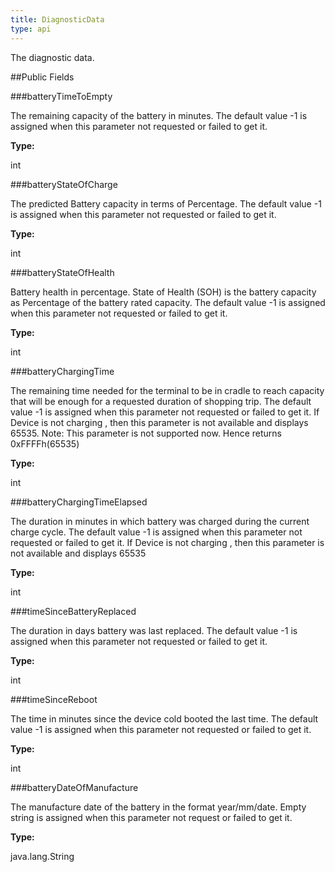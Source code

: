 ```yaml
---
title: DiagnosticData
type: api
---
```



The diagnostic data.

##Public Fields

###batteryTimeToEmpty

The remaining capacity of the battery in minutes. 
 The default value -1 is assigned when this parameter not requested or failed to get it.

**Type:**

int

###batteryStateOfCharge

The predicted Battery capacity in terms of Percentage. 
  The default value -1 is assigned when this parameter not requested or failed to get it.

**Type:**

int

###batteryStateOfHealth

Battery health in percentage.
  State of Health (SOH) is the battery capacity as Percentage of the battery rated capacity.
  The default value -1 is assigned when this parameter not requested or failed to get it.

**Type:**

int

###batteryChargingTime

The remaining time needed for the terminal to be in cradle to reach capacity that will be enough
  for a requested duration of shopping trip. 
  The default value -1 is assigned when this parameter not requested or failed to get it.
  If Device is not charging , then this parameter is not available and displays 65535.
  Note: This parameter is not supported now. Hence returns 0xFFFFh(65535)

**Type:**

int

###batteryChargingTimeElapsed

The duration in minutes in which battery was charged during the current charge cycle. 
  The default value -1 is assigned when this parameter not requested or failed to get it.
  If Device is not charging , then this parameter is not available and displays 65535

**Type:**

int

###timeSinceBatteryReplaced

The duration in days battery was last replaced.
 The default value -1 is assigned when this parameter not requested or failed to get it.

**Type:**

int

###timeSinceReboot

The time in minutes since the device cold booted the last time. 
 The default value -1 is assigned when this parameter not requested or failed to get it.

**Type:**

int

###batteryDateOfManufacture

The manufacture date of the battery in the format year/mm/date.  Empty string is assigned when this parameter not request or failed to get it.

**Type:**

java.lang.String

